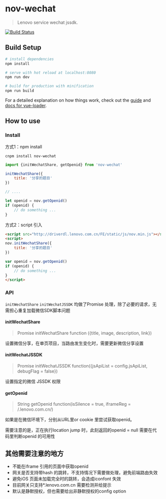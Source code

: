 # nov-wechat

> Lenovo service wechat jssdk.

[![Build Status](https://travis-ci.org/wh8766/nov-wechat.svg?branch=master)](https://travis-ci.org/wh8766/nov-wechat)

## Build Setup

``` bash
# install dependencies
npm install

# serve with hot reload at localhost:8080
npm run dev

# build for production with minification
npm run build
```

For a detailed explanation on how things work, check out the [guide](http://vuejs-templates.github.io/webpack/) and [docs for vue-loader](http://vuejs.github.io/vue-loader).

## How to use

### Install

方式1：npm install
```shell
cnpm install nov-wechat 
```

```javascript
import {initWechatShare, getOpenid} from 'nov-wechat'

initWechatShare({
    title: '分享的题目'
})

// ....

let openid = nov.getOpenid()
if (openid) {
    // do something ...
}
```

方式2：script 引入
```html
<script src="http://driverdl.lenovo.com.cn/FE/static/js/nov.min.js"></script>
<script>
nov.initWechatShare({
    title: '分享的题目'
})

var openid = nov.getOpenid()
if (openid) {
    // do something ...
}
</script>
```

### API

`initWechatShare` `initWechatJSSDK` 均做了Promise 处理，除了必要的请求，无需担心重复加载微信SDK脚本问题

#### initWechatShare

> Promise initWechatShare function ({title, image, description, link})

设置微信分享，在单页项目，当路由发生变化时，需要更新微信分享设置

#### initWechatJSSDK

> Promise initWechatJSSDK function({jsApiList = config.jsApiList, debugFlag = false})

设置指定的微信 JSSDK 权限

#### getOpenid

> String getOpenid function(isSilence = true, iframeReg = /.lenovo.com.cn/)

如果是在微信环境下，分别从URL里or cookie 里尝试获取openid。

需要注意的是，正在执行location jump 时，此刻返回的openid = null 需要在代码里判断openid 的可用性

## 其他需要注意的地方

- 不能在iframe 引用的页面中获取openid
- 网关是否支持带hash 的跳转，不支持情况下需要做处理，避免前端路由失效
- 避免iOS 页面未加载完全时的跳转，会造成iconfont 失效
- 目前网关只支持*.lenovo.com.cn 需要检测并给提示
- 默认是静默授权，但也需要给出非静默授权的config option
